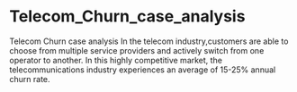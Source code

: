 # Telecom_Churn_case_analysis
Telecom Churn case analysis
In the telecom industry,customers are able to choose from multiple service providers and actively switch from one operator to another. In this
highly competitive market, the telecommunications industry experiences an average of 15-25% annual churn rate.
